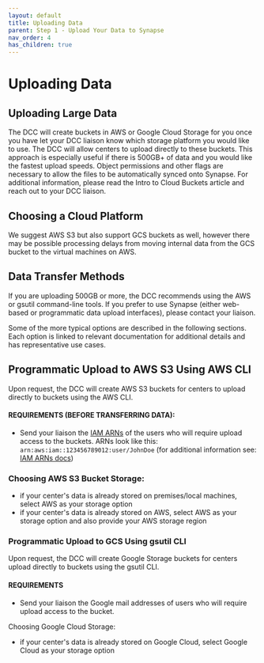 ```yaml
---
layout: default
title: Uploading Data
parent: Step 1 - Upload Your Data to Synapse 
nav_order: 4
has_children: true
---
```


# Uploading Data

## Uploading Large Data

The DCC will create buckets in AWS or Google Cloud Storage for you once you have let your DCC liaison know which storage platform you would like to use. The DCC will allow centers to upload directly to these buckets. This approach is especially useful if there is 500GB+ of data and you would like the fastest upload speeds. Object permissions and other flags are necessary to allow the files to be automatically synced onto Synapse. For additional information, please read the Intro to Cloud Buckets article and reach out to your DCC liaison. 

## Choosing a Cloud Platform

We suggest AWS S3 but also support GCS buckets as well, however there may be possible processing delays from moving internal data from the GCS bucket to the virtual machines on AWS. 

## Data Transfer Methods

If you are uploading 500GB or more, the DCC recommends using the AWS or gsutil command-line tools. If you prefer to use Synapse (either web-based or programmatic data upload interfaces), please contact your liaison. 

Some of the more typical options are described in the following sections. Each option is  linked to relevant documentation for additional details and has representative use cases.

## Programmatic Upload to AWS S3 Using AWS CLI

Upon request, the DCC will create AWS S3 buckets for centers to upload directly to buckets using the AWS CLI.

#### REQUIREMENTS (BEFORE TRANSFERRING DATA):

- Send your liaison the [IAM ARNs](https://docs.aws.amazon.com/IAM/latest/UserGuide/reference_identifiers.html#identifiers-arns) of the users who will require upload access to the buckets. ARNs look like this: `arn:aws:iam::123456789012:user/JohnDoe` (for additional information see: [IAM ARNs docs](https://docs.aws.amazon.com/IAM/latest/UserGuide/reference_identifiers.html#identifiers-arns))


### Choosing AWS S3 Bucket Storage:

- if your center's data is already stored on premises/local machines, select AWS as your storage option
- if your center's data is already stored on AWS, select AWS as your storage option and also provide your AWS storage region


### Programmatic Upload to GCS Using gsutil CLI

Upon request, the DCC will create Google Storage buckets for centers upload directly to buckets using the gsutil CLI.

#### REQUIREMENTS

- Send your liaison the Google mail addresses of users who will require upload access to the bucket.

Choosing Google Cloud Storage:
- if your center's data is already stored on Google Cloud, select Google Cloud as your storage option
 
